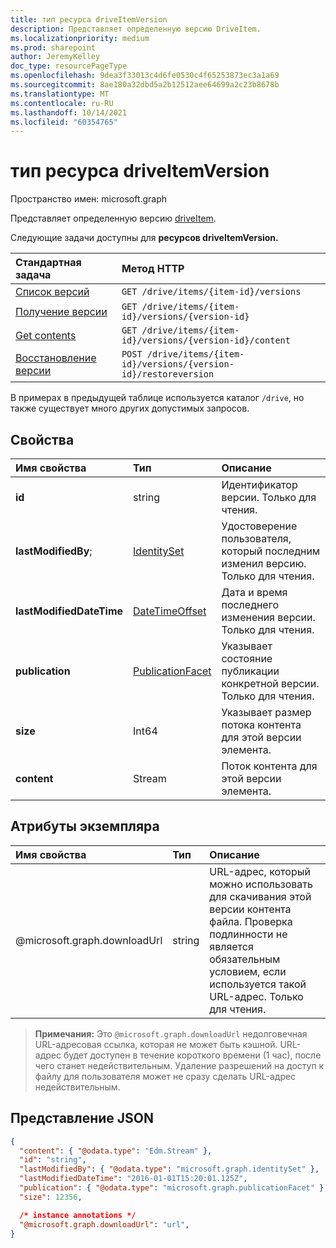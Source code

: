 ```yaml
---
title: тип ресурса driveItemVersion
description: Представляет определенную версию DriveItem.
ms.localizationpriority: medium
ms.prod: sharepoint
author: JeremyKelley
doc_type: resourcePageType
ms.openlocfilehash: 9dea3f33013c4d6fe0530c4f65253873ec3a1a69
ms.sourcegitcommit: 8ae180a32dbd5a2b12512aee64699a2c23b8678b
ms.translationtype: MT
ms.contentlocale: ru-RU
ms.lasthandoff: 10/14/2021
ms.locfileid: "60354765"
---
```

# <a name="driveitemversion-resource-type"></a>тип ресурса driveItemVersion

Пространство имен: microsoft.graph

Представляет определенную версию [driveItem](driveitem.md).

Следующие задачи доступны для **ресурсов driveItemVersion.**

|            Стандартная задача             |         Метод HTTP         |
| :--------------------------------- | :-------------------------- |
| [Список версий][version-list]      | `GET /drive/items/{item-id}/versions`  |
| [Получение версии][version-get]         | `GET /drive/items/{item-id}/versions/{version-id}`     |
| [Get contents][content-get]        | `GET /drive/items/{item-id}/versions/{version-id}/content` |
| [Восстановление версии][version-restore] | `POST /drive/items/{item-id}/versions/{version-id}/restoreversion` |

[version-list]: ../api/driveitem-list-versions.md
[version-get]: ../api/driveitemversion-get.md
[content-get]: ../api/driveitemversion-get-contents.md
[version-restore]: ../api/driveitemversion-restore.md

В примерах в предыдущей таблице используется каталог `/drive`, но также существует много других допустимых запросов.

## <a name="properties"></a>Свойства

|      Имя свойства       |                         Тип                         |                               Описание                               |
| :----------------------- | :--------------------------------------------------- | :---------------------------------------------------------------------- |
| **id**                   | string                                               | Идентификатор версии. Только для чтения.                                       |
| **lastModifiedBy**;       | [IdentitySet](../resources/identityset.md)           | Удостоверение пользователя, который последним изменил версию. Только для чтения.        |
| **lastModifiedDateTime** | [DateTimeOffset](../resources/timestamp.md)          | Дата и время последнего изменения версии. Только для чтения.                 |
| **publication**          | [PublicationFacet](../resources/publicationfacet.md) | Указывает состояние публикации конкретной версии. Только для чтения. |
| **size**                 | Int64                                                | Указывает размер потока контента для этой версии элемента.  |
| **content**              | Stream                                               | Поток контента для этой версии элемента.                        |

## <a name="instance-attributes"></a>Атрибуты экземпляра

| Имя свойства                     | Тип   | Описание
|:----------------------------------|:-------|:--------------------------------
| @microsoft.graph.downloadUrl      | string | URL-адрес, который можно использовать для скачивания этой версии контента файла. Проверка подлинности не является обязательным условием, если используется такой URL-адрес. Только для чтения.

>**Примечания:** Это `@microsoft.graph.downloadUrl` недолговечная URL-адресовая ссылка, которая не может быть кэшной. URL-адрес будет доступен в течение короткого времени (1 час), после чего станет недействительным.
>Удаление разрешений на доступ к файлу для пользователя может не сразу сделать URL-адрес недействительным.

## <a name="json-representation"></a>Представление JSON

<!--{
  "blockType": "resource",
  "baseType": "microsoft.graph.baseItemVersion",
  "@odata.type": "microsoft.graph.driveItemVersion",
  "@type.aka": "oneDrive.driveItemVersion"
}-->

```json
{
  "content": { "@odata.type": "Edm.Stream" },
  "id": "string",
  "lastModifiedBy": { "@odata.type": "microsoft.graph.identitySet" },
  "lastModifiedDateTime": "2016-01-01T15:20:01.125Z",
  "publication": { "@odata.type": "microsoft.graph.publicationFacet" },
  "size": 12356,

  /* instance annotations */
  "@microsoft.graph.downloadUrl": "url",
}
```


<!-- {
  "type": "#page.annotation",
  "description": "The version facet provides information about the properties of a file version.",
  "keywords": "version,versions,version-history,history",
  "section": "documentation",
  "tocPath": "Facets/Version"
} -->
